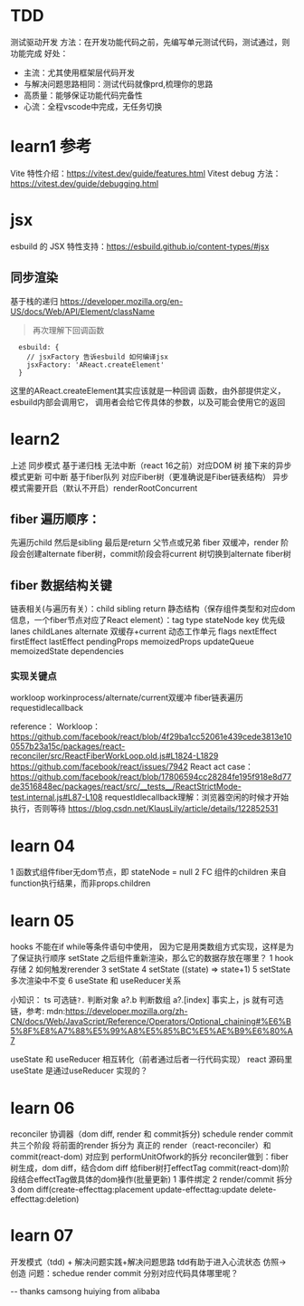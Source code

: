 # TDD
测试驱动开发
  方法：在开发功能代码之前，先编写单元测试代码，测试通过，则功能完成
好处：
- 主流：尤其使用框架层代码开发
- 与解决问题思路相同：测试代码就像prd,梳理你的思路
- 高质量：能够保证功能代码完备性
- 心流：全程vscode中完成，无任务切换
# learn1 参考
Vite 特性介绍：https://vitest.dev/guide/features.html
Vitest debug 方法：https://vitest.dev/guide/debugging.html
# jsx
esbuild 的 JSX 特性支持：https://esbuild.github.io/content-types/#jsx
## 同步渲染
基于栈的递归
https://developer.mozilla.org/en-US/docs/Web/API/Element/className
> 再次理解下回调函数
```
  esbuild: {
    // jsxFactory 告诉esbuild 如何编译jsx
    jsxFactory: 'AReact.createElement'
  }
```
这里的AReact.createElement其实应该就是一种回调
函数，由外部提供定义，esbuild内部会调用它，
调用者会给它传具体的参数，以及可能会使用它的返回
# learn2
上述 同步模式 基于递归栈 无法中断（react 16之前）对应DOM 树
接下来的异步模式更新 可中断 基于fiber队列 对应Fiber树（更准确说是Fiber链表结构）
异步模式需要开启（默认不开启）renderRootConcurrent
## fiber 遍历顺序：
先遍历child 然后是sibling 最后是return 父节点或兄弟
fiber 双缓冲，render 阶段会创建alternate fiber树，commit阶段会将current 树切换到alternate fiber树

## fiber 数据结构关键
链表相关(与遍历有关）：child sibling return
静态结构（保存组件类型和对应dom信息，一个fiber节点对应了React element）：tag type stateNode key
优先级 lanes childLanes
alternate 双缓存+current
动态工作单元 flags nextEffect firstEffect lastEffect
pendingProps memoizedProps updateQueue memoizedState dependencies

### 实现关键点
workloop workinprocess/alternate/current双缓冲 fiber链表遍历 requestidlecallback

reference：
Workloop：https://github.com/facebook/react/blob/4f29ba1cc52061e439cede3813e100557b23a15c/packages/react-reconciler/src/ReactFiberWorkLoop.old.js#L1824-L1829
https://github.com/facebook/react/issues/7942
React act case：https://github.com/facebook/react/blob/17806594cc28284fe195f918e8d77de3516848ec/packages/react/src/__tests__/ReactStrictMode-test.internal.js#L87-L108
requestIdlecallback理解：浏览器空闲的时候才开始执行，否则等待
https://blog.csdn.net/KlausLily/article/details/122852531

# learn 04
1 函数式组件fiber无dom节点，即 stateNode = null
2 FC 组件的children 来自function执行结果，而非props.children

# learn 05
hooks 不能在if while等条件语句中使用，
因为它是用类数组方式实现，这样是为了保证执行顺序
setState 之后组件重新渲染，那么它的数据存放在哪里？
1 hook 存储 2 如何触发rerender 3 setState 4 setState ((state) => state+1) 5 setState 多次渲染中不变 6 useState 和 useReducer关系

小知识：
ts 可选链`?.` 判断对象 a?.b 判断数组 a?.[index]
事实上，js 就有可选链，参考:
mdn:https://developer.mozilla.org/zh-CN/docs/Web/JavaScript/Reference/Operators/Optional_chaining#%E6%B5%8F%E8%A7%88%E5%99%A8%E5%85%BC%E5%AE%B9%E6%80%A7

useState 和 useReducer 相互转化（前者通过后者一行代码实现）
react 源码里 useState 是通过useReducer 实现的？

# learn 06
reconciler 协调器（dom diff, render 和 commit拆分)
schedule render commit 共三个阶段
将前面的render 拆分为 真正的 render（react-reconciler）和commit(react-dom)
对应到 performUnitOfwork的拆分
reconciler做到：fiber树生成，dom diff，结合dom diff 给fiber树打effectTag
commit(react-dom)阶段结合effectTag做具体的dom操作(批量更新)
1 事件绑定
2 render/commit 拆分
3 dom diff(create-effecttag:placement update-effecttag:update delete-effecttag:deletion)

# learn 07

开发模式（tdd) + 解决问题实践+解决问题思路
tdd有助于进入心流状态
仿照-> 创造
问题：schedue render commit
分别对应代码具体哪里呢？

-- thanks camsong huiying from alibaba